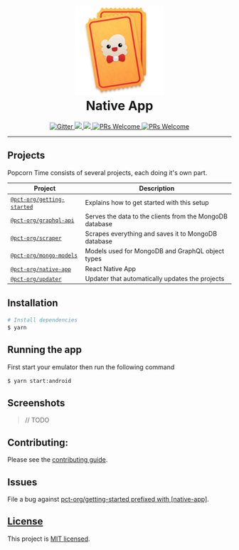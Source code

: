 <h1 align="center">
  <img height="200" width="200" src="https://github.com/pct-org/getting-started/blob/master/.github/logo.png" alt="logo" />
  <br />
  Native App
</h1>

<div align="center">
  <a target="_blank" href="https://gitter.im/pct-org/Lobby">
    <img src="https://badges.gitter.im/popcorn-time-desktop.svg" alt="Gitter" />
  </a>
  <a target="_blank" href="https://david-dm.org/pct-org/native-app" title="dependencies status">
    <img src="https://david-dm.org/pct-org/native-app/status.svg" />
  </a>
  <a target="_blank" href="https://david-dm.org/pct-org/native-app?type=dev" title="devDependencies status">
    <img src="https://david-dm.org/pct-org/native-app/dev-status.svg" />
  </a>
    <a target="_blank" href="https://github.com/pct-org/native-app/pulls">
      <img src="https://img.shields.io/badge/PRs-welcome-brightgreen.svg" alt="PRs Welcome" />
    </a>
  <a target="_blank" href="https://travis-ci.com/github/pct-org/native-app">
     <img src="https://travis-ci.com/pct-org/native-app.svg?branch=develop" alt="PRs Welcome" />
  </a>
</div>

---

## Projects

Popcorn Time consists of several projects, each doing it's own part.

| Project                      | Description |
| ---------------------------- | -------------------------------------------------------- |
| [`@pct-org/getting-started`] | Explains how to get started with this setup              |
| [`@pct-org/graphql-api`]     | Serves the data to the clients from the MongoDB database |
| [`@pct-org/scraper`]         | Scrapes everything and saves it to MongoDB database      |
| [`@pct-org/mongo-models`]    | Models used for MongoDB and GraphQL object types         |
| [`@pct-org/native-app`]      | React Native App                                         |
| [`@pct-org/updater`]         | Updater that automatically updates the projects          |

## Installation

```bash
# Install dependencies
$ yarn
```

## Running the app

First start your emulator then run the following command
```bash
$ yarn start:android
```

## Screenshots

> // TODO

## Contributing:

Please see the [contributing guide].

## Issues

File a bug against [pct-org/getting-started prefixed with \[native-app\]](https://github.com/pct-org/getting-started/issues/new?title=[native-app]%20).

## [License](./LICENSE)

This project is [MIT licensed](./LICENSE).

[contributing guide]: ./CONTRIBUTING.md
[`@pct-org/graphql-api`]: https://github.com/pct-org/graphql-api
[`@pct-org/getting-started`]: https://github.com/pct-org/getting-started
[`@pct-org/mongo-models`]: https://github.com/pct-org/mongo-models
[`@pct-org/native-app`]: https://github.com/pct-org/native-app
[`@pct-org/scraper`]: https://github.com/pct-org/scraper
[`@pct-org/updater`]: https://github.com/pct-org/updater

